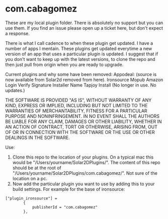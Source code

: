 # com.cabagomez

These are my local plugin folder. There is absolutely no support but you can use them. If you find an issue please open up a ticket here, but don't expect a response. 

There is what I call cadence to when these plugin get updated. I have a number of apps I mentain. These plugins get updated everytime a new version of an app that uses a particular plugin is updated. I suggest that if you don't want to keep up with the latest versions, to clone the repo and then just pull from origin when you are ready to upgrade.

Current plugins and why some have been removed:
Appodeal: (source is now available from Solar2d removed from here).
Ironsource
Mopub
Amazon Login
Verify Signature
Installer Name
Tapjoy Install (No longer in use. No updates.)


THE SOFTWARE IS PROVIDED "AS IS", WITHOUT WARRANTY OF ANY KIND, EXPRESS OR IMPLIED, INCLUDING BUT NOT LIMITED TO THE WARRANTIES OF MERCHANTABILITY, FITNESS FOR A PARTICULAR PURPOSE AND NONINFRINGEMENT. IN NO EVENT SHALL THE AUTHORS BE LIABLE FOR ANY CLAIM, DAMAGES OR OTHER LIABILITY, WHETHER IN AN ACTION OF CONTRACT, TORT OR OTHERWISE, ARISING FROM, OUT OF OR IN CONNECTION WITH THE SOFTWARE OR THE USE OR OTHER DEALINGS IN THE SOFTWARE.   

Use: 
1. Clone this repo to the location of your plugins. On a typical mac this would be "/Users/yourname/Solar2DPlugins/". The content of this repo should be at the root of "/Users/yourname/Solar2DPlugins/com.cabagomez/". Not sure of the location on a pc.   
2. Now add the particular plugin you want to use by adding this to your build settings. For example for the base of ironsource:
```
["plugin_ironsource"] = 
        {
            publisherId = "com.cabagomez"
        },

```




